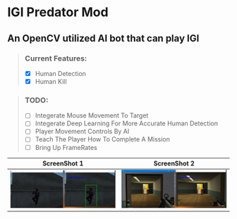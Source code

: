 # IGI Predator Mod

## An OpenCV utilized AI bot that can play IGI

> ### Current Features:
> - [x] Human Detection
> - [x] Human Kill

> ### TODO:
> - [ ] Integerate Mouse Movement To Target
> - [ ] Integerate Deep Learning For More Accurate Human Detection
> - [ ] Player Movement Controls By AI
> - [ ] Teach The Player How To Complete A Mission
> - [ ] Bring Up FrameRates

|ScreenShot 1 | ScreenShot 2 |
|:-------------:|:-------------:|
|![](1.png)|![](2.png)|
